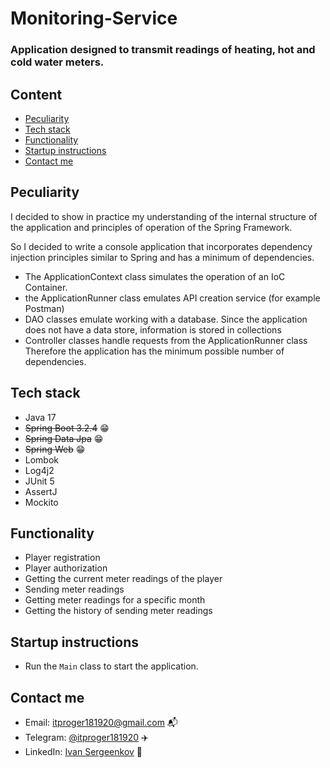 # Monitoring-Service

### Application designed to transmit readings of heating, hot and cold water meters.

## Content

- [Peculiarity](#peculiarity)
- [Tech stack](#tech-stack)
- [Functionality](#functionality)
- [Startup instructions](#startup-instructions)
- [Contact me](#contact-me)

## Peculiarity

I decided to show in practice my understanding of the internal
structure of the application and principles of operation of the Spring Framework.

So I decided to write a console application that incorporates dependency injection principles similar to Spring and has
a minimum of dependencies.

+ The ApplicationContext class simulates the operation of an IoC Container.
+ the ApplicationRunner class emulates API creation service (for example Postman)
+ DAO classes emulate working with a database. Since the application does not have a data store, information is stored
  in
  collections
+ Controller classes handle requests from the ApplicationRunner class
  Therefore the application has the minimum possible number of dependencies.

## Tech stack

+ Java 17
+ ~~Spring Boot 3.2.4~~ 😁
+ ~~Spring Data Jpa~~ 😁
+ ~~Spring Web~~ 😁
+ Lombok
+ Log4j2
+ JUnit 5
+ AssertJ
+ Mockito

## Functionality

- Player registration
- Player authorization
- Getting the current meter readings of the player
- Sending meter readings
- Getting meter readings for a specific month
- Getting the history of sending meter readings

## Startup instructions

+ Run the ```Main``` class to start the application.

## Contact me

+ Email: [itproger181920@gmail.com](https://mail.google.com/mail/u/0/?view=cm&fs=1&tf=1&to=itproger181920@gmail.com) 📬
+ Telegram: [@itproger181920](https://t.me/itproger181920) ✈️
+ LinkedIn: [Ivan Sergeenkov](https://www.linkedin.com/in/ivan-sergeenkov-553419294?utm_source=share&utm_campaign=share_via&utm_content=profile&utm_medium=android_app) 🌊